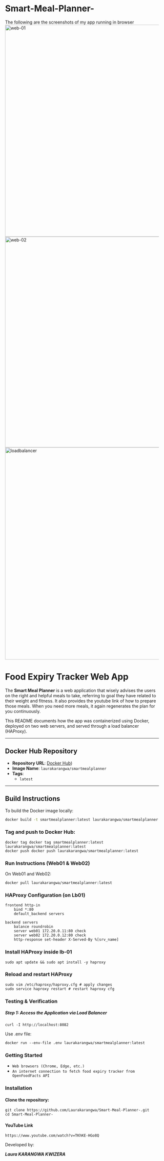 # Smart-Meal-Planner-
The following are the screenshots of my app running in browser 
<img width="1366" height="691" alt="web-01" src="https://github.com/user-attachments/assets/50d842c3-3e69-491f-ba84-f639ab507f3e" />
<img width="1366" height="687" alt="web-02" src="https://github.com/user-attachments/assets/d119ae72-8842-4137-bce5-232e9046f3ab" />
<img width="1362" height="692" alt="loadbalancer" src="https://github.com/user-attachments/assets/77938a30-775f-4037-953f-77251a7c901d" />

# Food Expiry Tracker Web App

The **Smart Meal Planner** is a web application that wisely advises the users on the right and helpful meals to take, referring to goal they have related to their weight and fitness. It also provides the youtube link of how to prepare those meals. When you need more meals, it again regenerates the plan for you continuously. 

This README documents how the app was containerized using Docker, deployed on two web servers, and served through a load balancer (HAProxy).

---

## Docker Hub Repository

- **Repository URL**: [Docker Hub](https://hub.docker.com/repository/docker/laurakarangwa/smartmealplanner/general))
- **Image Name**: `laurakarangwa/smartmealplanner	`
- **Tags**:
  - `latest`

---

## Build Instructions

To build the Docker image locally:

```bash
docker build -t smartmealplanner:latest laurakarangwa/smartmealplanner:latest
```
### Tag and push to Docker Hub:
```
docker tag docker tag smartmealplanner:latest laurakarangwa/smartmealplanner:latest
docker push docker push laurakarangwa/smartmealplanner:latest
```
### Run Instructions (Web01 & Web02)
On Web01 and Web02:
```
docker pull laurakarangwa/smartmealplanner:latest
```
### HAProxy Configuration (on Lb01)
```
frontend http-in
    bind *:80
    default_backend servers

backend servers
    balance roundrobin
    server web01 172.20.0.11:80 check
    server web02 172.20.0.12:80 check
    http-response set-header X-Served-By %[srv_name]
```
### Install HAProxy inside lb-01
```
sudo apt update && sudo apt install -y haproxy
```
### Reload and restart HAProxy
```
sudo vim /etc/haproxy/haproxy.cfg # apply changes
sudo service haproxy restart # restart haproxy cfg
```
### Testing & Verification
##### Step 1: Access the Application via Load Balancer
```
curl -I http://localhost:8082
```

Use .env file:
```
docker run --env-file .env laurakarangwa/smartmealplanner:latest
```
### Getting Started

- `Web browsers (Chrome, Edge, etc.)`
- `An internet connection to fetch food expiry tracker from OpenFoodFacts API`

### Installation
#### Clone the repository:
```
git clone https://github.com/Laurakarangwa/Smart-Meal-Planner-.git
cd Smart-Meal-Planner-
```
#### YouTube Link
```
https://www.youtube.com/watch?v=TKhKE-HGo8Q
```
Developed by:

***Laura KARANGWA KWIZERA***
